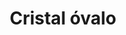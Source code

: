 ---
title: Cristal óvalo
date: 
draft: false

# descripcion
description : Cristal óvalo

materials: Plata 925

color: Rojo, Violeta, Blanco

dimensions: 0,5x0,8cm

code: 01-07-0027

type: "Aros"

categories: []

# Images
# first image will be shown in the product page
images:
  # - image: "images/path_to_image"
  # La ubicacion de las imagenes es imagenes/Aros/Aros.Cristal engarzado/01-07-0027-cristal-ovalo
  - image: "./images/aros/cristal_engarzado/01-07-0027-cristal-ovalo_a.JPG"
  - image: "./images/aros/cristal_engarzado/01-07-0027-cristal-ovalo_b.JPG"
  - image: "./images/aros/cristal_engarzado/01-07-0027-cristal-ovalo_c.JPG"
---
